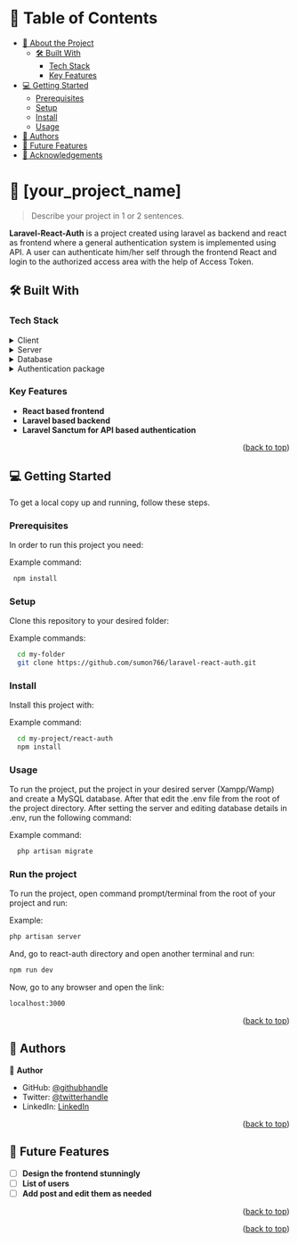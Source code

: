 <!-- TABLE OF CONTENTS -->

# 📗 Table of Contents

- [📖 About the Project](#about-project)
    - [🛠 Built With](#built-with)
        - [Tech Stack](#tech-stack)
        - [Key Features](#key-features)
- [💻 Getting Started](#getting-started)
    - [Prerequisites](#prerequisites)
    - [Setup](#setup)
    - [Install](#install)
    - [Usage](#usage)
- [👥 Authors](#authors)
- [🔭 Future Features](#future-features)
- [🙏 Acknowledgements](#acknowledgements)

<!-- PROJECT DESCRIPTION -->

# 📖 [your_project_name] <a name="about-project"></a>

> Describe your project in 1 or 2 sentences.

**Laravel-React-Auth** is a project created using laravel as backend and react as frontend where a general authentication system is implemented using API. A user can authenticate him/her self through the frontend React and login to the authorized access area with the help of Access Token.

## 🛠 Built With <a name="built-with"></a>

### Tech Stack <a name="tech-stack"></a>

<details>
  <summary>Client</summary>
  <ul>
    <li><a href="https://reactjs.org/">React.js</a></li>
  </ul>
</details>

<details>
  <summary>Server</summary>
  <ul>
    <li><a href="https://laravel.com/">Laravel 11</a></li>
  </ul>
</details>

<details>
<summary>Database</summary>
  <ul>
    <li><a href="https://www.mysql.org/">MySQL</a></li>
  </ul>
</details>

<details>
<summary>Authentication package</summary>
  <ul>
    <li><a href="https://laravel.com/docs/11.x/sanctum">Laravel Sanctum</a></li>
  </ul>
</details>

<!-- Features -->

### Key Features <a name="key-features"></a>

- **React based frontend**
- **Laravel based backend**
- **Laravel Sanctum for API based authentication**

<p align="right">(<a href="#readme-top">back to top</a>)</p>

<!-- GETTING STARTED -->

## 💻 Getting Started <a name="getting-started"></a>

To get a local copy up and running, follow these steps.

### Prerequisites

In order to run this project you need:


Example command:

```sh
 npm install
```


### Setup

Clone this repository to your desired folder:

Example commands:

```sh
  cd my-folder
  git clone https://github.com/sumon766/laravel-react-auth.git
```

### Install

Install this project with:

Example command:

```sh
  cd my-project/react-auth
  npm install
```

### Usage

To run the project, put the project in your desired server (Xampp/Wamp) and create a MySQL database. After that edit the .env file from the root of the project directory. After setting the server and editing database details in .env, run the following command:

Example command:

```sh
  php artisan migrate
```

### Run the project

To run the project, open command prompt/terminal from the root of your project and run:

Example:

```sh
php artisan server
```

And, go to react-auth directory and open another terminal and run:

```sh
npm run dev
```

Now, go to any browser and open the link:

```sh
localhost:3000
```

<p align="right">(<a href="#readme-top">back to top</a>)</p>

<!-- AUTHORS -->

## 👥 Authors <a name="authors"></a>

👤 **Author**

- GitHub: [@githubhandle](https://github.com/sumon766)
- Twitter: [@twitterhandle](https://twitter.com/sumon766)
- LinkedIn: [LinkedIn](https://linkedin.com/in/sumon766)

<p align="right">(<a href="#readme-top">back to top</a>)</p>

<!-- FUTURE FEATURES -->

## 🔭 Future Features <a name="future-features"></a>

- [ ] **Design the frontend stunningly**
- [ ] **List of users**
- [ ] **Add post and edit them as needed**

<p align="right">(<a href="#readme-top">back to top</a>)</p>

<p align="right">(<a href="#readme-top">back to top</a>)</p>
